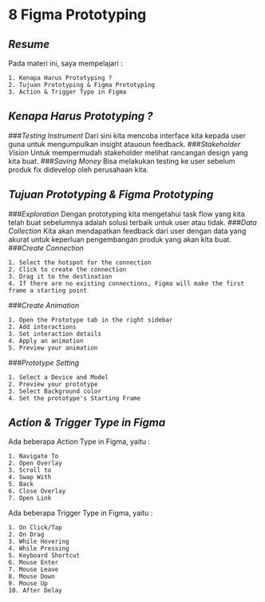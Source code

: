 # 8 Figma Prototyping

## _Resume_
Pada materi ini, saya mempelajari :
```
1. Kenapa Harus Prototyping ?
2. Tujuan Prototyping & Figma Prototyping
3. Action & Trigger Type in Figma
```

## _Kenapa Harus Prototyping ?_
###_Testing Instrument_
Dari sini kita mencoba interface kita kepada user guna untuk mengumpulkan insight atauoun feedback.
###_Stakeholder Vision_
Untuk mempermudah stakeholder melihat rancangan design yang kita buat.
###_Saving Money_
Bisa melakukan testing ke user sebelum produk fix didevelop oleh perusahaan kita.

## _Tujuan Prototyping & Figma Prototyping_
###_Exploration_
Dengan prototyping kita mengetahui task flow yang kita telah buat sebelumnya adalah solusi terbaik untuk user atau tidak.
###_Data Collection_
Kita akan mendapatkan feedback dari user dengan data yang akurat untuk keperluan pengembangan produk yang akan kita buat.
###_Create Connection_
```
1. Select the hotspot for the connection
2. Click to create the connection
3. Drag it to the destination
4. If there are no existing connections, Figma will make the first frame a starting point
```
###_Create Animation_
```
1. Open the Prototype tab in the right sidebar
2. Add interactions
3. Set interaction details
4. Apply an animation
5. Preview your animation
```
###_Prototype Setting_
```
1. Select a Device and Model
2. Preview your prototype
3. Select Background color
4. Set the prototype's Starting Frame
```
## _Action & Trigger Type in Figma_
Ada beberapa Action Type in Figma, yaitu :
```
1. Navigate To
2. Open Overlay
3. Scroll to
4. Swap With
5. Back
6. Close Overlay
7. Open Link
```
Ada beberapa Trigger Type in Figma, yaitu :
```
1. On Click/Tap
2. On Drag
3. While Hovering
4. While Pressing
5. Keyboard Shortcut
6. Mouse Enter
7. Mouse Leave
8. Mouse Down
9. Mouse Up
10. After Delay
```
